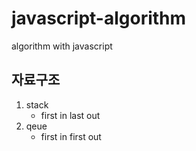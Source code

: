 # javascript-algorithm
algorithm with javascript

## 자료구조
1. stack
    - first in last out
2. qeue
    - first in first out
